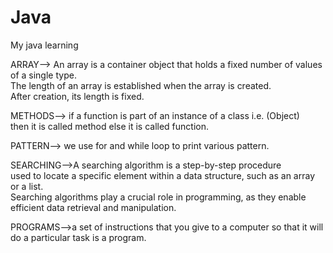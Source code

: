 # Java
My java learning

ARRAY--> An array is a container object that holds a fixed number of values of a single type. <br>
The length of an array is established when the array is created.<br>
After creation, its length is fixed.

METHODS--> if a function is part of an instance of a class i.e. (Object) <br>
then it is called method else it is called function.

PATTERN--> we use for and while loop to print various pattern.

SEARCHING-->A searching algorithm is a step-by-step procedure <br>
used to locate a specific element within a data structure, such as an array or a list.<br>
Searching algorithms play a crucial role in programming, as they enable efficient data retrieval and manipulation.

PROGRAMS-->a set of instructions that you give to a computer so that it will do a particular task is a program.
